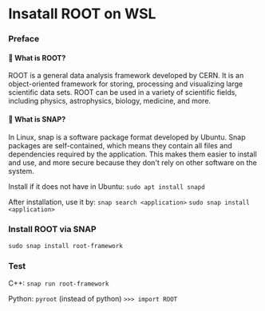 # Insatall ROOT on WSL
### Preface
#### 🧐 What is ROOT?
ROOT is a general data analysis framework developed by CERN. It is an object-oriented framework for storing, processing and visualizing large scientific data sets. ROOT can be used in a variety of scientific fields, including physics, astrophysics, biology, medicine, and more.
#### 🧐 What is SNAP?
In Linux, snap is a software package format developed by Ubuntu. Snap packages are self-contained, which means they contain all files and dependencies required by the application. This makes them easier to install and use, and more secure because they don't rely on other software on the system.

Install if it does not have in Ubuntu: `sudo apt install snapd`

After installation, use it by: `snap search <application>` `sudo snap install <application>`

### Install ROOT via SNAP
`sudo snap install root-framework`


### Test
C++: `snap run root-framework`

Python: `pyroot` (instead of python) `>>> import ROOT`

